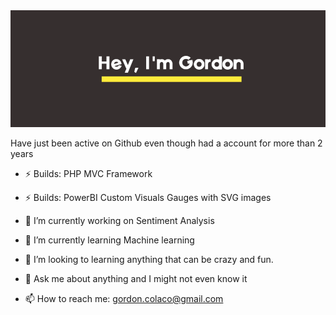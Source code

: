 <img src="https://github.com/gordoncolaco/gordoncolaco.github.io/blob/master/img/hero.png" alt="Hero image">

<!--
**gordoncolaco/gordoncolaco** is a ✨ _special_ ✨ repository because its `README.md` (this file) appears on your GitHub profile.
-->
Have just been active on Github even though had a account for more than 2 years

- ⚡ Builds: PHP MVC Framework 
- ⚡ Builds: PowerBI Custom Visuals Gauges with SVG images

- 🔭 I’m currently working on Sentiment Analysis
- 🌱 I’m currently learning Machine learning
- 🤔 I’m looking to learning anything that can be crazy and fun.
- 💬 Ask me about anything and I might not even know it
- 📫 How to reach me: gordon.colaco@gmail.com
